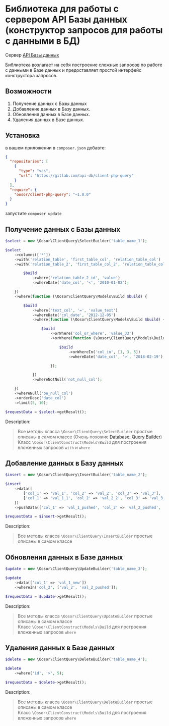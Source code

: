 # Библиотека для работы с сервером API Базы данных (конструктор запросов для работы с данными в БД)

Сервер [API Базы данных](https://gitlab.com/api-db/server)

Библиотека возлагает на себя построение сложных запросов по работе с данными в Базе данных и предоставляет
простой интерфейс конструктора запросов.

## Возможности

1. Получение данных с Базы данных
2. Добавление данных в Базу данных.
3. Обновления данных в Базе данных.
4. Удаления данных в Базе данных.

## Установка 

в вашем приложении в `composer.json` добавте:
```json
{
  "repositories": [
    {
      "type": "vcs",
      "url": "https://gitlab.com/api-db/client-php-query"
    }
  ],
  "require": {
    "oosor/client-php-query": "~1.0.0"
  }
}
```

запустите `composer update`

## Получение данных с Базы данных

```php
$select = new \Oosor\ClientQuery\SelectBuilder('table_name_1');

$select
    ->columns(['*'])
    ->with('relation_table', 'first_table_col', 'relation_table_col')
    ->with('relation_table_2', 'first_table_col_2', 'relation_table_col_2', function (\Oosor\ClientQuery\Models\Build $build) {

        $build
            ->where('relation_table_2_id', 'value')
            ->whereDate('date_col', '<', '2010-01-02');

    })
    ->where(function (\Oosor\ClientQuery\Models\Build $build) {

        $build
            ->where('text_col', '=', 'value_text')
            ->whereDate('col_date', '2012-12-05')
            ->where(function (\Oosor\ClientQuery\Models\Build $build) {

                $build
                    ->orWhere('col_or_where', 'value_33')
                    ->orWhere(function (\Oosor\ClientQuery\Models\Build $build) {

                        $build
                            ->orWhereIn('col_in', [1, 3, 5])
                            ->whereDate('date_col', '>', '2018-02-19');

                    });

            })
            ->whereNotNull('not_null_col');

    })
    ->whereNull('be_null_col')
    ->orderDesc('date_col')
    ->limit(5, 10);

$requestData = $select->getResult();
```

Description:
> Все методы класса `\Oosor\ClientQuery\SelectBuilder` простые описаны в самом классе (Очень похожие [Database: Query Builder](https://laravel.com/docs/5.8/queries))<br>
Класс `\Oosor\ClientConstruct\Models\Build` для построения вложенных запросов `with` и `where`


## Добавление данных в Базу данных

```php
$insert = new \Oosor\ClientQuery\InsertBuilder('table_name_2');

$insert
    ->data([
        ['col_1' => 'val_1', 'col_2' => 'val_2', 'col_3' => 'val_3'],
        ['col_1' => 'val_1_1', 'col_2' => 'val_2_2', 'col_3' => 'val_3_3'],
    ])
    ->pushData(['col_1' => 'val_1_pushed', 'col_2' => 'val_2_pushed', 'col_3' => 'val_3_pushed']);

$requestData = $insert->getResult();
```

Description:
> Все методы класса `\Oosor\ClientQuery\InsertBuilder` простые описаны в самом классе<br>


## Обновления данных в Базе данных

```php
$update = new \Oosor\ClientQuery\UpdateBuilder('table_name_3');

$update
    ->data(['col_1' => 'val_1_new'])
    ->whereIn('col_2', ['val_2', 'val_2_pushed']);

$requestData = $update->getResult();
```

Description:
> Все методы класса `\Oosor\ClientQuery\UpdateBuilder` простые описаны в самом классе<br>
Класс `\Oosor\ClientConstruct\Models\Build` для построения вложенных запросов `where`


## Удаления данных в Базе данных

```php
$delete = new \Oosor\ClientQuery\DeleteBuilder('table_name_4');

$delete
    ->where('id', '>', 5);

$requestData = $delete->getResult();
```

Description:
> Все методы класса `\Oosor\ClientQuery\DeleteBuilder` простые описаны в самом классе<br>
Класс `\Oosor\ClientConstruct\Models\Build` для построения вложенных запросов `where`
